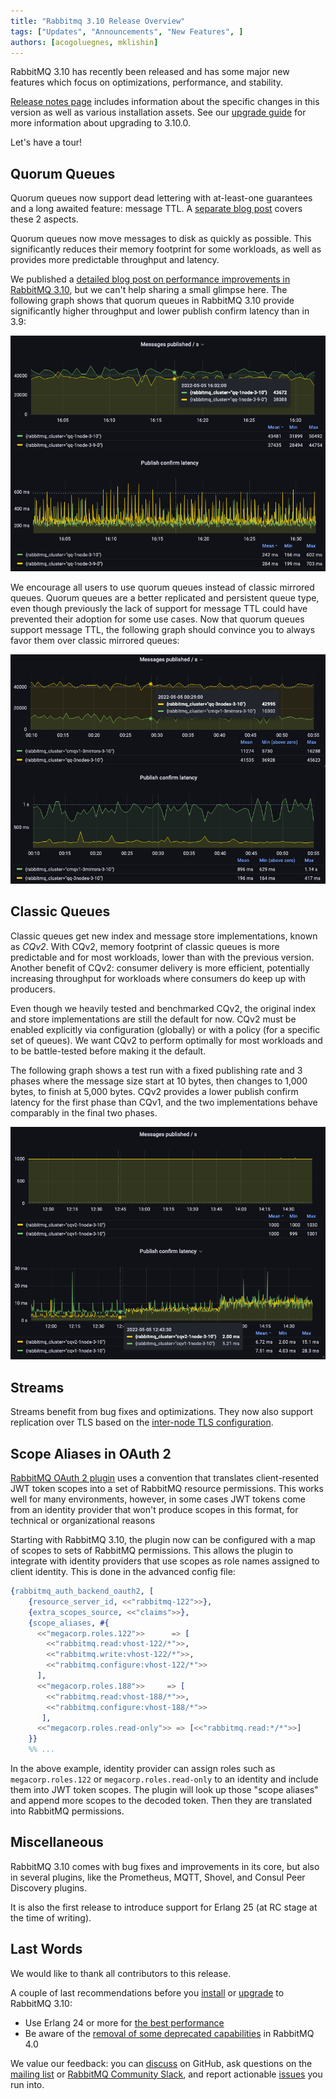 ```yaml
---
title: "Rabbitmq 3.10 Release Overview"
tags: ["Updates", "Announcements", "New Features", ]
authors: [acogoluegnes, mklishin]
---
```


RabbitMQ 3.10 has recently been released and has some major new features
which focus on optimizations, performance, and stability.

[Release notes page](https://github.com/rabbitmq/rabbitmq-server/releases/tag/v3.10.0)
includes information about the specific changes in this version as well as various installation assets.
See our [upgrade guide](https://www.rabbitmq.com/upgrade.html) for more information about upgrading to 3.10.0.

Let's have a tour!

<!-- truncate -->

## Quorum Queues

Quorum queues now support dead lettering with at-least-one guarantees and a long awaited feature: message TTL.
A [separate blog post](/blog/2022/03/29/at-least-once-dead-lettering) covers these 2 aspects.

Quorum queues now move messages to disk as quickly as possible.
This significantly reduces their memory footprint for some workloads, as well as provides more predictable throughput and latency.

We published a [detailed blog post on performance improvements in RabbitMQ 3.10](/blog/2022/05/16/rabbitmq-3.10-performance-improvements), but we can't help sharing a small glimpse here.
The following graph shows that quorum queues in RabbitMQ 3.10 provide significantly higher throughput and lower publish confirm latency than in 3.9:

![Quorum queues in RabbitMQ 3.10 provide higher throughput and lower publish confirm latency than in RabbitMQ 3.9](qq-3-9-vs-3-10.png)

We encourage all users to use quorum queues instead of classic mirrored queues. Quorum queues are a better replicated and persistent queue type,
even though previously the lack of support for message TTL could have prevented their adoption for some use cases.
Now that quorum queues support message TTL, the following graph should convince you to always favor them over classic mirrored queues:

![Quorum queues provides significantly higher throughput and lower publish confirm latency than classic mirrored queues](qq-vs-cmq.png)

## Classic Queues

Classic queues get new index and message store implementations, known as _CQv2_.
With CQv2, memory footprint of classic queues is more predictable and for most workloads, lower than with the previous version.
Another benefit of CQv2: consumer delivery is more efficient, potentially increasing throughput for workloads where consumers do keep up with producers.

Even though we heavily tested and benchmarked CQv2, the original index and store implementations are still the default for now.
CQv2 must be enabled explicitly via configuration (globally) or with a policy (for a specific set of queues).
We want CQv2 to perform optimally for most workloads and to be battle-tested before making it the default.

The following graph shows a test run with a fixed publishing rate and 3 phases where the message size start at 10 bytes,
then changes to 1,000 bytes, to finish at 5,000 bytes.
CQv2 provides a lower publish confirm latency for the first phase than CQv1, and the two implementations behave comparably in the final two phases.

![The new classic queue storage engine (CQv2) performs better than the original one for some workloads](cqv1-cqv2.png)

## Streams

Streams benefit from bug fixes and optimizations.
They now also support replication over TLS based on the [inter-node TLS configuration](https://rabbitmq.com/clustering-ssl.html).

## Scope Aliases in OAuth 2

[RabbitMQ OAuth 2 plugin](https://github.com/rabbitmq/rabbitmq-server/tree/v3.10.x/deps/rabbitmq_auth_backend_oauth2) uses a convention that translates
client-resented JWT token scopes into a set of RabbitMQ resource permissions. This works well for many environments, however,
in some cases JWT tokens come from an identity provider that won't produce scopes in this format, for technical or organizational reasons

Starting with RabbitMQ 3.10, the plugin now can be configured with a map of scopes to sets of RabbitMQ permissions.
This allows the plugin to integrate with identity providers that use scopes as role names assigned to client identity.
This is done in the advanced config file:

``` erlang
{rabbitmq_auth_backend_oauth2, [
    {resource_server_id, <<"rabbitmq-122">>},
    {extra_scopes_source, <<"claims">>},
    {scope_aliases, #{
      <<"megacorp.roles.122">>      => [
        <<"rabbitmq.read:vhost-122/*">>,
        <<"rabbitmq.write:vhost-122/*">>,
        <<"rabbitmq.configure:vhost-122/*">>
      ],
      <<"megacorp.roles.188">>     => [
        <<"rabbitmq.read:vhost-188/*">>,
        <<"rabbitmq.configure:vhost-188/*">>
       ],
      <<"megacorp.roles.read-only">> => [<<"rabbitmq.read:*/*">>]
    }}
    %% ...
```

In the above example, identity provider can assign roles such as `megacorp.roles.122` or `megacorp.roles.read-only` to an identity
and include them into JWT token scopes. The plugin will look up those "scope aliases" and append more scopes
to the decoded token. Then they are translated into RabbitMQ permissions.

## Miscellaneous

RabbitMQ 3.10 comes with bug fixes and improvements in its core, but also in several plugins, like the Prometheus, MQTT,
Shovel, and Consul Peer Discovery plugins.

It is also the first release to introduce support for Erlang 25 (at RC stage at the time of writing).

## Last Words

We would like to thank all contributors to this release.

A couple of last recommendations before you [install](https://github.com/rabbitmq/rabbitmq-server/releases/tag/v3.10.0)
or [upgrade](https://www.rabbitmq.com/upgrade.html) to RabbitMQ 3.10:

* Use Erlang 24 or more for [the best performance](/blog/2021/03/23/erlang-24-support-roadmap)
* Be aware of the [removal of some deprecated capabilities](/blog/2021/08/21/4.0-deprecation-announcements) in RabbitMQ 4.0

We value our feedback: you can [discuss](https://github.com/rabbitmq/rabbitmq-server/discussions) on GitHub, ask questions
on the [mailing list](https://groups.google.com/g/rabbitmq-users) or [RabbitMQ Community Slack](https://rabbitmq-slack.herokuapp.com),
and report actionable [issues](https://github.com/rabbitmq/rabbitmq-server/issues) you run into.
